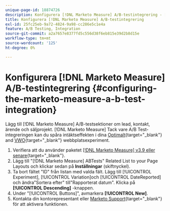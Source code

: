 ```yaml
---
unique-page-id: 18874726
description: Konfigurera [!DNL Marketo Measure] A/B-testintegrering - [!DNL Marketo Measure] - Produktdokumentation
title: Konfigurera [!DNL Marketo Measure] A/B-testintegrering
exl-id: 25fc25eb-9a72-4824-9a98-cc286e5c1e4a
feature: A/B Testing, Integration
source-git-commit: a2a7657e8377fd5c556d38f6eb815e39d2b8d15e
workflow-type: tm+mt
source-wordcount: '125'
ht-degree: 0%

---
```


# Konfigurera [!DNL Marketo Measure] A/B-testintegrering {#configuring-the-marketo-measure-a-b-test-integration}

Lägg till [!DNL Marketo Measure] A/B-testsektioner om lead, kontakt, ärende och säljprojekt. [!DNL Marketo Measure] Tack vare A/B Test-integreringen kan du spåra intäktseffekten i dina [Optimalt](https://optimizely.com/){target="_blank"} and [VWO](https://vwo.com/){target="_blank"} webbplatsexperiment.

1. Verifiera att du använder paketet [[!DNL Marketo Measure] v3.9 eller senare](https://appexchange.salesforce.com/appxListingDetail?listingId=a0N3000000B3KLuEAN){target="_blank"}.
1. Lägg till &quot;[!DNL Marketo Measure] ABTests&quot; Related List to your Page Layouts och klickar sedan på **Inställningar** (skiftnyckel).
1. Ta bort fältet &quot;ID&quot; från listan med valda fält. Lägg till [!UICONTROL Experiment], [!UICONTROL Variation]och [!UICONTROL DateReported] och ändra&quot;Sortera efter&quot; till&quot;Rapporterat datum&quot;. Klicka på **[!UICONTROL Descending]** -knappen.
1. Under &quot;[!UICONTROL Buttons]&quot;, avmarkera **[!UICONTROL New]**.
1. Kontakta din kontorepresentant eller [Marketo Support](https://nation.marketo.com/t5/support/ct-p/Support){target="_blank"} för att aktivera funktionen.
